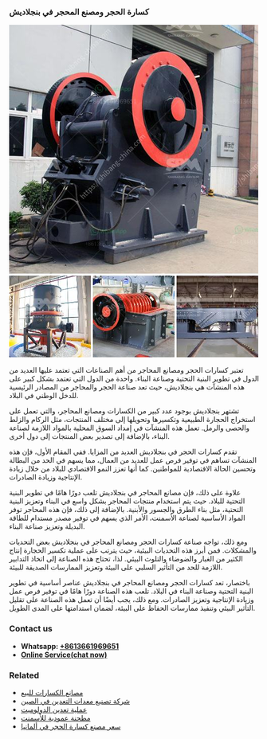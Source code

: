 <h3>كسارة الحجر ومصنع المحجر في بنجلاديش</h3><img src='1701852780.jpg' alt=''><p>تعتبر كسارات الحجر ومصانع المحاجر من أهم الصناعات التي تعتمد عليها العديد من الدول في تطوير البنية التحتية وصناعة البناء. واحدة من الدول التي تعتمد بشكل كبير على هذه المنشآت هي بنجلاديش، حيث تعد صناعة الحجر والمحاجر من المصادر الرئيسية للدخل الوطني في البلاد.</p><p>تشتهر بنجلاديش بوجود عدد كبير من الكسارات ومصانع المحاجر، والتي تعمل على استخراج الحجارة الطبيعية وتكسيرها وتحويلها إلى مختلف المنتجات، مثل الركام والزلط والحصى والرمل. تعمل هذه المنشآت في إمداد السوق المحلية بالمواد اللازمة لصناعة البناء، بالإضافة إلى تصدير بعض المنتجات إلى دول أخرى.</p><p>تقدم كسارات الحجر في بنجلاديش العديد من المزايا. ففي المقام الأول، فإن هذه المنشآت تساهم في توفير فرص عمل للعديد من العمال، مما يسهم في الحد من البطالة وتحسين الحالة الاقتصادية للمواطنين. كما أنها تعزز النمو الاقتصادي للبلاد من خلال زيادة الإنتاجية وزيادة الصادرات.</p><p>علاوة على ذلك، فإن مصانع المحاجر في بنجلاديش تلعب دورًا هامًا في تطوير البنية التحتية للبلاد. حيث يتم استخدام منتجات المحاجر بشكل واسع في البناء وتعزيز البنية التحتية، مثل بناء الطرق والجسور والأبنية. بالإضافة إلى ذلك، فإن هذه المحاجر توفر المواد الأساسية لصناعة الأسمنت، الأمر الذي يسهم في توفير مصدر مستدام للطاقة البديلة وتعزيز صناعة البناء.</p><p>ومع ذلك، تواجه صناعة كسارات الحجر ومصانع المحاجر في بنجلاديش بعض التحديات والمشكلات. فمن أبرز هذه التحديات البيئية، حيث يترتب على عملية تكسير الحجارة إنتاج الكثير من الغبار والضوضاء والتلوث البيئي. لذا، تحتاج هذه الصناعة إلى اتخاذ التدابير اللازمة للحد من التأثير السلبي على البيئة وتعزيز الممارسات الصديقة للبيئة.</p><p>باختصار، تعد كسارات الحجر ومصانع المحاجر في بنجلاديش عناصر أساسية في تطوير البنية التحتية وصناعة البناء في البلاد. تلعب هذه الصناعة دورًا هامًا في توفير فرص عمل وزيادة الإنتاجية وتعزيز الصادرات. ومع ذلك، يجب أيضًا أن تعمل هذه الصناعة على تقليل التأثير البيئي وتنفيذ ممارسات الحفاظ على البيئة، لضمان استدامتها على المدى الطويل.</p><h3>Contact us</h3><ul><li><strong>Whatsapp:&nbsp;<a href="https://wa.me/8613661969651">+8613661969651</a></strong></li><li><a href="https://swt.shibang-china.com/?git&amp;zhl&amp;كسارة الحجر ومصنع المحجر في بنجلاديش"><strong>Online Service(chat now)</strong></a></li></ul><h3>Related</h3><ul><li><a href='مصانع الكسارات للبيع.md'>مصانع الكسارات للبيع</a></li><li><a href='شركة تصنيع معدات التعدين في الصين.md'>شركة تصنيع معدات التعدين في الصين</a></li><li><a href='عملية تعدين الدولوميت.md'>عملية تعدين الدولوميت</a></li><li><a href='مطحنة عمودية للأسمنت.md'>مطحنة عمودية للأسمنت</a></li><li><a href='سعر مصنع كسارة الحجر في ألمانيا.md'>سعر مصنع كسارة الحجر في ألمانيا</a></li></ul>